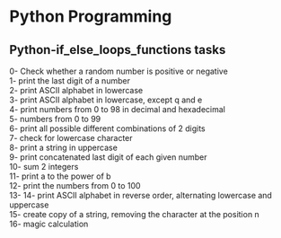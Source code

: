 <h1>Python Programming</h1>
<h2>Python-if_else_loops_functions tasks</h2>
0- Check whether a random number is positive or negative</br>
1- print the last digit of a number</br>
2- print ASCII alphabet in lowercase</br>
3- print ASCII alphabet in lowercase, except q and e</br>
4- print numbers from 0 to 98 in decimal and hexadecimal</br>
5- numbers from 0 to 99</br>
6- print all possible different combinations of 2 digits</br>
7- check for lowercase character</br>
8- print a string in uppercase</br>
9- print concatenated last digit of each given number</br>
10- sum 2 integers</br>
11- print a to the power of b</br>
12- print the numbers from 0 to 100</br>
13-
14- print ASCII alphabet in reverse order, alternating lowercase and uppercase</br>
15- create copy of a string, removing the character at the position n </br>
16- magic calculation
